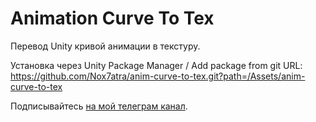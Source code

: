# Animation Curve To Tex

Перевод Unity кривой анимации в текстуру.

Установка через Unity Package Manager / Add package from git URL: https://github.com/Nox7atra/anim-curve-to-tex.git?path=/Assets/anim-curve-to-tex

Подписывайтесь [на мой телеграм канал](https://s-url.ru/baRa).
